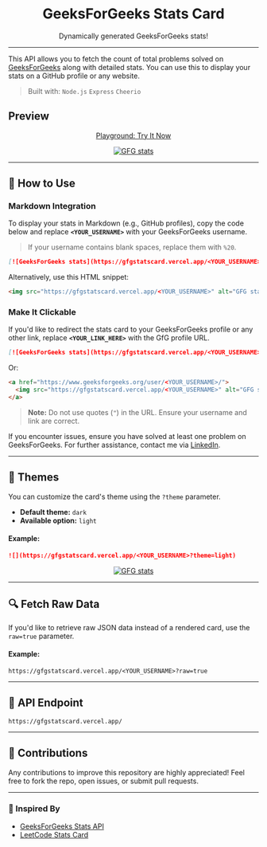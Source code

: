 <p align="center">
  <h1 align="center">GeeksForGeeks Stats Card</h1>
  <p align="center">Dynamically generated GeeksForGeeks stats!</p>
</p>

*****
This API allows you to fetch the count of total problems solved on [GeeksForGeeks](https://practice.geeksforgeeks.org/) along with detailed stats. You can use this to display your stats on a GitHub profile or any website.

> Built with: `Node.js`  `Express`  `Cheerio`

## Preview
<p align="center">
  <a href="https://geeks-for-geeks-stats-card.vercel.app/">Playground: Try It Now</a>
</p>

<p align="center">
  <a href="https://www.geeksforgeeks.org/user/nikhilpal2705/">
    <img src="https://gfgstatscard.vercel.app/nikhilpal2705" alt="GFG stats" />
  </a>
</p>


---

## 🚀 How to Use
### Markdown Integration
To display your stats in Markdown (e.g., GitHub profiles), copy the code below and replace **`<YOUR_USERNAME>`** with your GeeksForGeeks username.
> If your username contains blank spaces, replace them with `%20`.

```md
[![GeeksForGeeks stats](https://gfgstatscard.vercel.app/<YOUR_USERNAME>)](https://www.geeksforgeeks.org/user/<YOUR_USERNAME>/)
```
    
Alternatively, use this HTML snippet:
    
```html
<img src="https://gfgstatscard.vercel.app/<YOUR_USERNAME>" alt="GFG stats" />
```
      
### Make It Clickable
If you'd like to redirect the stats card to your GeeksForGeeks profile or any other link, replace **`<YOUR_LINK_HERE>`** with the GfG profile URL.

```md
[![GeeksForGeeks stats](https://gfgstatscard.vercel.app/<YOUR_USERNAME>)](<YOUR_LINK_HERE>)
```

Or:

```html
<a href="https://www.geeksforgeeks.org/user/<YOUR_USERNAME>/">
  <img src="https://gfgstatscard.vercel.app/<YOUR_USERNAME>" alt="GFG stats" />
</a>
```

> **Note:** Do not use quotes (`"`) in the URL. Ensure your username and link are correct.

If you encounter issues, ensure you have solved at least one problem on GeeksForGeeks. For further assistance, contact me via [LinkedIn](https://www.linkedin.com/in/nikhilpal2705/).

---

## 🎨 Themes

You can customize the card's theme using the `?theme` parameter.
- **Default theme:** `dark`
- **Available option:** `light`

#### Example:
```md
![](https://gfgstatscard.vercel.app/<YOUR_USERNAME>?theme=light)
```
<p align="center">
  <a href="https://www.geeksforgeeks.org/user/nikhilpal2705/">
    <img src="https://gfgstatscard.vercel.app/nikhilpal2705?theme=light" alt="GFG stats" />
  </a>
</p>
  
---

## 🔍 Fetch Raw Data
If you'd like to retrieve raw JSON data instead of a rendered card, use the `raw=true` parameter.

#### Example:
```
https://gfgstatscard.vercel.app/<YOUR_USERNAME>?raw=true
```

---

## 📡 API Endpoint
```
https://gfgstatscard.vercel.app/
```

---

## 🤝 Contributions
Any contributions to improve this repository are highly appreciated! Feel free to fork the repo, open issues, or submit pull requests.

---

### 🌟 Inspired By
- [GeeksForGeeks Stats API](https://github.com/napiyo/geeksForGeeksStatsAPI)
- [LeetCode Stats Card](https://github.com/JacobLinCool/LeetCode-Stats-Card)
